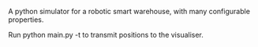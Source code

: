 A python simulator for a robotic smart warehouse, with many configurable properties.

Run python main.py -t to transmit positions to the visualiser.

